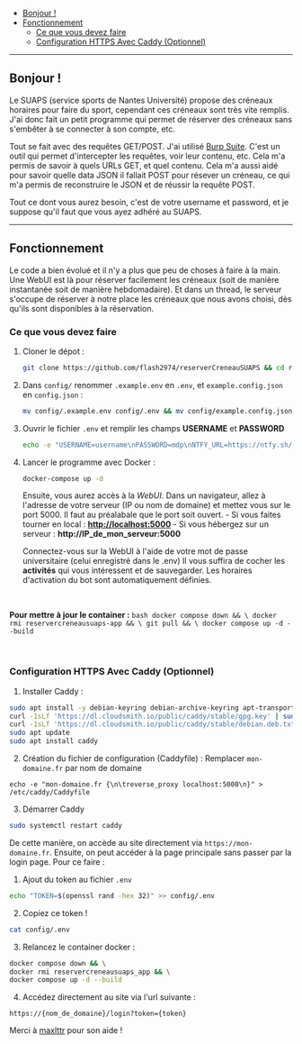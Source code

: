 

- [Bonjour !](#bonjour-)
- [Fonctionnement](#fonctionnement)
  - [Ce que vous devez faire](#ce-que-vous-devez-faire)
  - [Configuration HTTPS Avec Caddy (Optionnel)](#configuration-https-avec-caddy-optionnel)

---


## Bonjour !
Le SUAPS (service sports de Nantes Université) propose des créneaux horaires pour faire du sport, cependant ces créneaux sont très vite remplis.
J'ai donc fait un petit programme qui permet de réserver des créneaux sans s'embêter à se connecter à son compte, etc.

Tout se fait avec des requêtes GET/POST. J'ai utilisé [Burp Suite](https://portswigger.net/burp/releases/professional-community-2024-8-5?requestededition=community&requestedplatform=). C'est un outil qui permet d'intercepter les requêtes, voir leur contenu, etc. Cela m'a permis de savoir à quels URLs GET, et quel contenu. Cela m'a aussi aidé pour savoir quelle data JSON il fallait POST pour résever un créneau, ce qui m'a permis de reconstruire le JSON et de réussir la requête POST.

Tout ce dont vous aurez besoin, c'est de votre username et password, et je suppose qu'il faut que vous ayez adhéré au SUAPS.

---

## Fonctionnement
Le code a bien évolué et il n'y a plus que peu de choses à faire à la main. Une WebUI est là pour réserver facilement les créneaux (soit de manière instantanée soit de manière hebdomadaire). Et dans un thread, le serveur s'occupe de réserver à notre place les créneaux que nous avons choisi, dès qu'ils sont disponibles à la réservation.

### Ce que vous devez faire
1. Cloner le dépot :
    ```bash
    git clone https://github.com/flash2974/reserverCreneauSUAPS && cd reserverCreneauSUAPS/
    ```
2. Dans `config/` renommer `.example.env` en `.env`, et `example.config.json` en `config.json` : 
    ```bash
    mv config/.example.env config/.env && mv config/example.config.json config/config.json
    ```

2. Ouvrir le fichier `.env` et remplir les champs **USERNAME** et **PASSWORD**
    ```bash
    echo -e "USERNAME=username\nPASSWORD=mdp\nNTFY_URL=https://ntfy.sh/..." > config/.env
    ```

3. Lancer le programme avec Docker :
    ```bash
    docker-compose up -d
    ```
    Ensuite, vous aurez accès à la *WebUI*. Dans un navigateur, allez à l'adresse de votre serveur (IP ou nom de domaine) et mettez vous sur le port 5000. Il faut au préalabale que le port soit ouvert.
        - Si vous faites tourner en local : [**http://localhost:5000**](http://localhost:5000)
        - Si vous hébergez sur un serveur : **http://IP_de_mon_serveur:5000**

    Connectez-vous sur la WebUI à l'aide de votre mot de passe universitaire (celui enregistré dans le .env)
    Il vous suffira de cocher les **activités** qui vous intéressent et de sauvegarder. Les horaires d'activation du bot sont automatiquement définies.

<br>

**Pour mettre à jour le container :**
    ```bash
    docker compose down && \
    docker rmi reservercreneausuaps-app && \
    git pull && \
    docker compose up -d --build
    ```
    
<br>

### Configuration HTTPS Avec Caddy (Optionnel)
1. Installer Caddy :
```bash
sudo apt install -y debian-keyring debian-archive-keyring apt-transport-https
curl -1sLf 'https://dl.cloudsmith.io/public/caddy/stable/gpg.key' | sudo tee /etc/apt/trusted.gpg.d/caddy.asc
curl -1sLf 'https://dl.cloudsmith.io/public/caddy/stable/debian.deb.txt' | sudo tee /etc/apt/sources.list.d/caddy.list
sudo apt update
sudo apt install caddy
```

2. Création du fichier de configuration (Caddyfile) : Remplacer `mon-domaine.fr` par nom de domaine
```
echo -e "mon-domaine.fr {\n\treverse_proxy localhost:5000\n}" > /etc/caddy/Caddyfile
```

3. Démarrer Caddy
```bash
sudo systemctl restart caddy
```

De cette manière, on accède au site directement via `https://mon-domaine.fr`.
Ensuite, on peut accéder à la page principale sans passer par la login page.
Pour ce faire :

1. Ajout du token au fichier `.env`
```bash
echo "TOKEN=$(openssl rand -hex 32)" >> config/.env
```

2. Copiez ce token !
```bash
cat config/.env
```

3. Relancez le container docker :
```bash
docker compose down && \
docker rmi reservercreneausuaps_app && \
docker compose up -d --build
```

4. Accédez directement au site via l'url suivante :
```
https://{nom_de_domaine}/login?token={token}
```

Merci à [maxlttr](https://github.com/maxlttr1) pour son aide !
